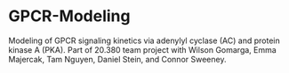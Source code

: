 # GPCR-Modeling
Modeling of GPCR signaling kinetics via adenylyl cyclase (AC) and protein kinase A (PKA). Part of 20.380 team project with Wilson Gomarga, Emma Majercak, Tam Nguyen, Daniel Stein, and Connor Sweeney.

